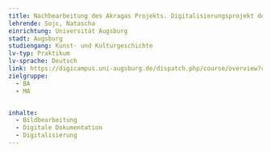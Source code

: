 ```yaml
---
title: Nachbearbeitung des Akragas Projekts. Digitalisierungsprojekt der Ausgrabung in Agrigent
lehrende: Sojc, Natascha
einrichtung: Universität Augsburg
stadt: Augsburg
studiengang: Kunst- und Kulturgeschichte
lv-typ: Praktikum
lv-sprache: Deutsch
link: https://digicampus.uni-augsburg.de/dispatch.php/course/overview?cid=0f7f213b4a2a7ce677a4fd977ae2973b
zielgruppe:
  - BA
  - MA


inhalte:
  - Bildbearbeitung
  - Digitale Dokumentation
  - Digitalisierung
---
```

 

